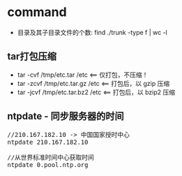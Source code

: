 command  
==========

- 目录及其子目录文件的个数: find ./trunk -type f | wc -l

tar打包压缩
-----------
- tar -cvf /tmp/etc.tar /etc <== 仅打包，不压缩！
- tar -zcvf /tmp/etc.tar.gz /etc <== 打包后，以 gzip 压缩
- tar -jcvf /tmp/etc.tar.bz2 /etc <== 打包后，以 bzip2 压缩

ntpdate - 同步服务器的时间
----------

<pre>
//210.167.182.10 -> 中国国家授时中心
ntpdate 210.167.182.10

//从世界标准时间中心获取时间
ntpdate 0.pool.ntp.org
</pre>

